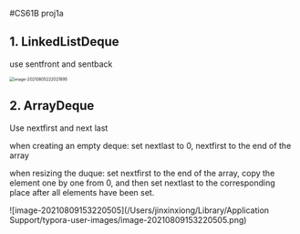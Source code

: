#CS61B proj1a

## 1. LinkedListDeque

use sentfront and sentback

<img src="/Users/jinxinxiong/Library/Application Support/typora-user-images/image-20210805222021895.png" alt="image-20210805222021895" style="zoom:50%;" />

## 2. ArrayDeque

Use nextfirst and next last

when creating an empty deque: set nextlast to 0, nextfirst to the end of the array

when resizing the duque: set nextfirst to the end of the array, copy the element one by one from 0, and then set nextlast to the corresponding place after all elements have been set.

![image-20210809153220505](/Users/jinxinxiong/Library/Application Support/typora-user-images/image-20210809153220505.png)